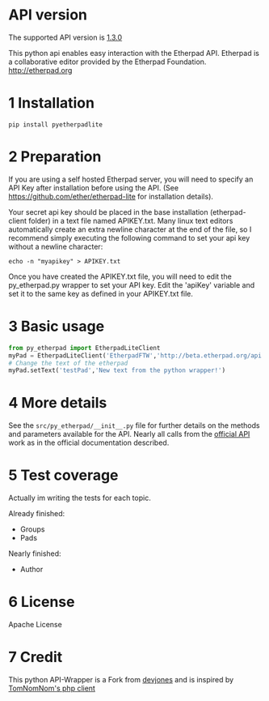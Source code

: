 # API version
The supported API version is [1.3.0](https://etherpad.org/doc/v2.1.1/index.html#_http_api)

This python api enables easy interaction with the Etherpad API.  Etherpad is a collaborative editor provided by the Etherpad Foundation.  http://etherpad.org

# 1 Installation

```shell
pip install pyetherpadlite
```

# 2 Preparation

If you are using a self hosted Etherpad server, you will need to specify an API Key after installation before using the API.  (See https://github.com/ether/etherpad-lite for installation details).

Your secret api key should be placed in the base installation (etherpad-client folder) in a text file named APIKEY.txt.  Many linux text editors automatically create an extra newline character at the end of the file, so I recommend simply executing the following command to set your api key without a newline character:
    
```shell
echo -n "myapikey" > APIKEY.txt
```

Once you have created the APIKEY.txt file, you will need to edit the py_etherpad.py wrapper to set your API key. Edit the 'apiKey' variable and set it to the same key as defined in your APIKEY.txt file.

# 3 Basic usage

```python
from py_etherpad import EtherpadLiteClient
myPad = EtherpadLiteClient('EtherpadFTW','http://beta.etherpad.org/api')
# Change the text of the etherpad
myPad.setText('testPad','New text from the python wrapper!')
```

# 4 More details

See the `src/py_etherpad/__init__.py` file for further details on the methods and parameters available for the API.
Nearly all calls from the [official API](https://etherpad.org/doc/v2.1.1/]) work as in the official documentation described.

# 5 Test coverage

Actually im writing the tests for each topic.

Already finished:
- Groups
- Pads

Nearly finished:
- Author

# 6 License

Apache License

# 7 Credit
This python API-Wrapper is a Fork from [devjones](https://github.com/devjones/PyEtherpadLite) and is inspired by [TomNomNom's php client](https://github.com/TomNomNom/etherpad-lite-client)
